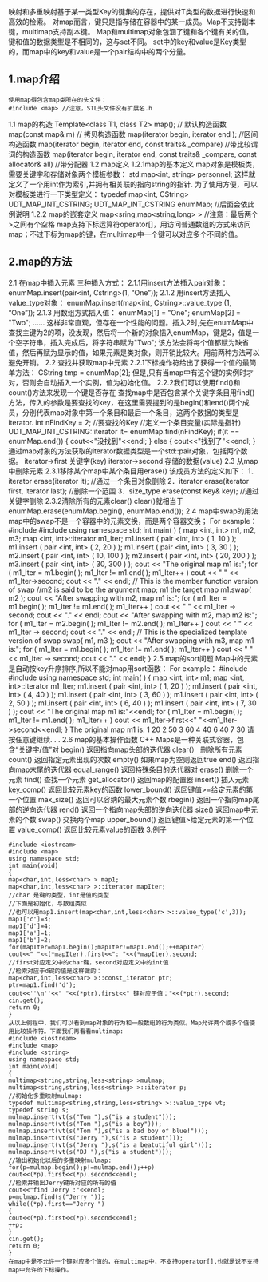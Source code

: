   映射和多重映射基于某一类型Key的键集的存在，提供对T类型的数据进行快速和高效的检索。
  对map而言，键只是指存储在容器中的某一成员。Map不支持副本键，multimap支持副本键。
  Map和multimap对象包涵了键和各个键有关的值，键和值的数据类型是不相同的，这与set不同。
  set中的key和value是Key类型的，而map中的key和value是一个pair结构中的两个分量。

1.map介绍
-----------
    使用map得包含map类所在的头文件：　
    #include <map> //注意，STL头文件没有扩展名.h
  1.1 map的构造
    Template<class T1, class T2>
    map(); // 默认构造函数
    map(const map& m) // 拷贝构造函数
    map(iterator begin, iterator end ); //区间构造函数
    map(iterator begin, iterator end, const traits& _compare) //带比较谓词的构造函数
    map(iterator begin, iterator end, const traits& _compare, const allocator& all) //带分配器
  1.2 map定义
    1.2.1map的基本定义
    map对象是模板类，需要关键字和存储对象两个模板参数：
    std:map<int, string> personnel;
    这样就定义了一个用int作为索引,并拥有相关联的指向string的指针.
    为了使用方便，可以对模板类进行一下类型定义：
    typedef map<int, CString> UDT_MAP_INT_CSTRING;
    UDT_MAP_INT_CSTRING enumMap; //后面会依此例说明
    1.2.2 map的嵌套定义
    map<sring,map<string,long> > //注意：最后两个>之间有个空格
    map支持下标运算符operator[]，用访问普通数组的方式来访问map；不过下标为map的键，在multimap中一个键可以对应多个不同的值。
  
2.map的方法
------------
  2.1 在map中插入元素
    三种插入方式：
    2.1.1用insert方法插入pair对象：
     enumMap.insert(pair<int, Cstring>(1, “One”));
    2.1.2 用insert方法插入value_type对象：
     enumMap.insert(map<int, Cstring>::value_type (1, “One”));
    2.1.3 用数组方式插入值：
     enumMap[1] = "One";
    enumMap[2] = "Two";
    ......
    这样非常直观，但存在一个性能的问题。插入2时,先在enumMap中查找主键为2的项，没发现，然后将一个新的对象插入enumMap，键是2，值是一个空字符串，插入完成后，将字符串赋为"Two"; 该方法会将每个值都赋为缺省值，然后再赋为显示的值，如果元素是类对象，则开销比较大。用前两种方法可以避免开销。
  2.2 查找并获取map中元素
    2.2.1下标操作符给出了获得一个值的最简单方法：
    CString tmp = enumMap[2];
    但是,只有当map中有这个键的实例时才对，否则会自动插入一个实例，值为初始化值。
    2.2.2我们可以使用find()和count()方法来发现一个键是否存在
    查找map中是否包含某个关键字条目用find()方法，传入的参数是要查找的key，在这里需要提到的是begin()和end()两个成员，分别代表map对象中第一个条目和最后一个条目，这两个数据的类型是iterator.
    int nFindKey = 2; //要查找的Key
    //定义一个条目变量(实际是指针)
    UDT_MAP_INT_CSTRING::iterator it= enumMap.find(nFindKey);
    if(it == enumMap.end()) {
    cout<<"没找到"<<endl;
    }
    else {
    cout<<"找到了"<<endl;
    }
    通过map对象的方法获取的iterator数据类型是一个std::pair对象，包括两个数据。
    iterator->first 关键字(key)
    iterator->second 存储的数据(value)
  2.3 从map中删除元素
    2.3.1移除某个map中某个条目用erase()
    该成员方法的定义如下：
    1．iterator erase(iterator it); //通过一个条目对象删除
    2．iterator erase(iterator first, iterator last); //删除一个范围
    3．size_type erase(const Key& key); //通过关键字删除
    2.3.2清除所有的元素clear()
    clear()就相当于 enumMap.erase(enumMap.begin(), enumMap.end());
  2.4 map中swap的用法
    map中的swap不是一个容器中的元素交换，而是两个容器交换；
    For example：
    #include <map>
    #include <iostream>
    using namespace std;
    int main( )
    {
    map <int, int> m1, m2, m3;
    map <int, int>::iterator m1_Iter;
    m1.insert ( pair <int, int> ( 1, 10 ) );
    m1.insert ( pair <int, int> ( 2, 20 ) );
    m1.insert ( pair <int, int> ( 3, 30 ) );
    m2.insert ( pair <int, int> ( 10, 100 ) );
    m2.insert ( pair <int, int> ( 20, 200 ) );
    m3.insert ( pair <int, int> ( 30, 300 ) );
    cout << "The original map m1 is:";
    for ( m1_Iter = m1.begin( ); m1_Iter != m1.end( ); m1_Iter++ )
    cout << " " << m1_Iter->second;
    cout << "." << endl;
    // This is the member function version of swap
    //m2 is said to be the argument map; m1 the target map
    m1.swap( m2 );
    cout << "After swapping with m2, map m1 is:";
    for ( m1_Iter = m1.begin( ); m1_Iter != m1.end( ); m1_Iter++ )
    cout << " " << m1_Iter -> second;
    cout << "." << endl;
    cout << "After swapping with m2, map m2 is:";
    for ( m1_Iter = m2.begin( ); m1_Iter != m2.end( ); m1_Iter++ )
    cout << " " << m1_Iter -> second;
    cout << "." << endl;
    // This is the specialized template version of swap
    swap( m1, m3 );
    cout << "After swapping with m3, map m1 is:";
    for ( m1_Iter = m1.begin( ); m1_Iter != m1.end( ); m1_Iter++ )
    cout << " " << m1_Iter -> second;
    cout << "." << endl;
    }
  2.5 map的sort问题
    Map中的元素是自动按key升序排序,所以不能对map用sort函数：
    For example：
    #include <map>
    #include <iostream>
    using namespace std;
    int main( )
    {
    map <int, int> m1;
    map <int, int>::iterator m1_Iter;
    m1.insert ( pair <int, int> ( 1, 20 ) );
    m1.insert ( pair <int, int> ( 4, 40 ) );
    m1.insert ( pair <int, int> ( 3, 60 ) );
    m1.insert ( pair <int, int> ( 2, 50 ) );
    m1.insert ( pair <int, int> ( 6, 40 ) );
    m1.insert ( pair <int, int> ( 7, 30 ) );
    cout << "The original map m1 is:"<<endl;
    for ( m1_Iter = m1.begin( ); m1_Iter != m1.end( ); m1_Iter++ )
    cout << m1_Iter->first<<" "<<m1_Iter->second<<endl;
    }
    The original map m1 is:
    1 20
    2 50
    3 60
    4 40
    6 40
    7 30
    请按任意键继续. . .
  2.6 map的基本操作函数
    C++ Maps是一种关联式容器，包含“关键字/值”对
    begin() 返回指向map头部的迭代器
    clear(） 删除所有元素
    count() 返回指定元素出现的次数
    empty() 如果map为空则返回true
    end() 返回指向map末尾的迭代器
    equal_range() 返回特殊条目的迭代器对
    erase() 删除一个元素
    find() 查找一个元素
    get_allocator() 返回map的配置器
    insert() 插入元素
    key_comp() 返回比较元素key的函数
    lower_bound() 返回键值>=给定元素的第一个位置
    max_size() 返回可以容纳的最大元素个数
    rbegin() 返回一个指向map尾部的逆向迭代器
    rend() 返回一个指向map头部的逆向迭代器
    size() 返回map中元素的个数
    swap() 交换两个map
    upper_bound() 返回键值>给定元素的第一个位置
    value_comp() 返回比较元素value的函数
  3.例子

    #include <iostream>
    #include <map>
    using namespace std;
    int main(void)
    {
    map<char,int,less<char> > map1;
    map<char,int,less<char> >::iterator mapIter;
    //char 是键的类型，int是值的类型
    //下面是初始化，与数组类似
    //也可以用map1.insert(map<char,int,less<char> >::value_type('c',3));
    map1['c']=3;
    map1['d']=4;
    map1['a']=1;
    map1['b']=2;
    for(mapIter=map1.begin();mapIter!=map1.end();++mapIter)
    cout<<" "<<(*mapIter).first<<": "<<(*mapIter).second;
    //first对应定义中的char键，second对应定义中的int值
    //检索对应于d键的值是这样做的：
    map<char,int,less<char> >::const_iterator ptr;
    ptr=map1.find('d');
    cout<<''\n''<<" "<<(*ptr).first<<" 键对应于值："<<(*ptr).second;
    cin.get();
    return 0;
    }
    从以上例程中，我们可以看到map对象的行为和一般数组的行为类似。Map允许两个或多个值使用比较操作符。下面我们再看看multimap:
    #include <iostream>
    #include <map>
    #include <string>
    using namespace std;
    int main(void)
    {
    multimap<string,string,less<string> >mulmap;
    multimap<string,string,less<string> >::iterator p;
    //初始化多重映射mulmap:
    typedef multimap<string,string,less<string> >::value_type vt;
    typedef string s;
    mulmap.insert(vt(s("Tom "),s("is a student")));
    mulmap.insert(vt(s("Tom "),s("is a boy")));
    mulmap.insert(vt(s("Tom "),s("is a bad boy of blue!")));
    mulmap.insert(vt(s("Jerry "),s("is a student")));
    mulmap.insert(vt(s("Jerry "),s("is a beatutiful girl")));
    mulmap.insert(vt(s("DJ "),s("is a student")));
    //输出初始化以后的多重映射mulmap:
    for(p=mulmap.begin();p!=mulmap.end();++p)
    cout<<(*p).first<<(*p).second<<endl;
    //检索并输出Jerry键所对应的所有的值
    cout<<"find Jerry :"<<endl;
    p=mulmap.find(s("Jerry "));
    while((*p).first=="Jerry ")
    {
    cout<<(*p).first<<(*p).second<<endl;
    ++p;
    }
    cin.get();
    return 0;
    }
    在map中是不允许一个键对应多个值的，在multimap中，不支持operator[],也就是说不支持map中允许的下标操作。
